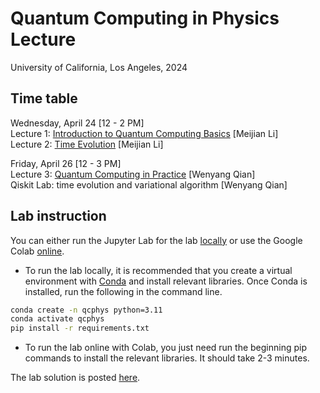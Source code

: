# Quantum Computing in Physics Lecture 
University of California, Los Angeles, 2024

## Time table
Wednesday, April 24 [12 - 2 PM]   
Lecture 1: [Introduction to Quantum Computing Basics](https://github.com/wyqian1027/QCPHYS-UCLA/blob/main/Lecture1_QC_Basics.pdf) [Meijian Li]   
Lecture 2: [Time Evolution](https://github.com/wyqian1027/QCPHYS-UCLA/blob/main/Lecture_1_2_notes.pdf) [Meijian Li]

Friday, April 26 [12 - 3 PM]   
Lecture 3: [Quantum Computing in Practice](https://github.com/wyqian1027/QCPHYS-UCLA/blob/main/Lecture3_Variational_Algorithm.pdf) [Wenyang Qian]   
Qiskit Lab: time evolution and variational algorithm [Wenyang Qian]

## Lab instruction
You can either run the Jupyter Lab for the lab [locally](https://github.com/wyqian1027/QCPHYS-UCLA/blob/main/Lab_UCLA_blank.ipynb) or use the Google Colab [online](https://colab.research.google.com/drive/1UOZMCh6Ug_MPlMB8jLM4ACck2wlUC5IC?usp=drive_link).   
* To run the lab locally, it is recommended that you create a virtual environment with [Conda](https://conda.io/projects/conda/en/latest/user-guide/tasks/manage-environments.html#creating-an-environment-with-commands) and install relevant libraries. Once Conda is installed, run the following in the command line.
```bash
conda create -n qcphys python=3.11
conda activate qcphys
pip install -r requirements.txt
```
* To run the lab online with Colab, you just need run the beginning pip commands to install the relevant libraries. It should take 2-3 minutes.

The lab solution is posted [here](https://github.com/wyqian1027/QCPHYS-UCLA/blob/main/Lab_UCLA_sol.ipynb).
